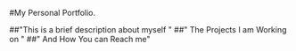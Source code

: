 <!-- Personal Portfolio -->

#My Personal Portfolio.

##"This is a brief description about myself "
##" The Projects I am Working on "
##" And How You can Reach me"

